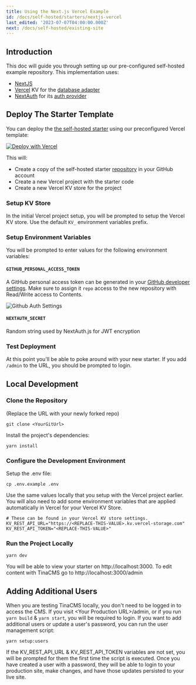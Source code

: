 ```yaml
---
title: Using the Next.js Vercel Example
id: /docs/self-hosted/starters/nextjs-vercel
last_edited: '2023-07-07T04:00:00.000Z'
next: /docs/self-hosted/existing-site
---
```


## Introduction

This doc will guide you through setting up our pre-configured self-hosted example repository. This implementation uses:

- [NextJS](https://nextjs.org/)
- [Vercel](/docs/reference/self-hosted/database-adapters/vercel-kv) KV for the [database adapter](/docs/reference/self-hosted/database-adapters/overview)
- [NextAuth](/docs/reference/self-hosted/authentication-provider/authjs) for its [auth provider](/docs/reference/self-hosted/authentication-providers/overview)

## Deploy The Starter Template

You can deploy the [the self-hosted starter](https://github.com/tinacms/tina-self-hosted-demo) using our preconfigured Vercel template:

[![Deploy with Vercel](https://vercel.com/button)](https://vercel.com/new/clone?repository-url=https%3A%2F%2Fgithub.com%2Ftinacms%2Ftina-self-hosted-demo&env=GITHUB_PERSONAL_ACCESS_TOKEN,GITHUB_BRANCH,NEXTAUTH_SECRET,KV_REST_API_JAMES_REST_API_URL,KV_REST_API_JAMES_REST_API_TOKEN,NEXTAUTH_CREDENTIALS_KEY&envDescription=See%20the%20self-hosted%20demo%20README%20for%20more%20information&envLink=https%3A%2F%2Fgithub.com%2Ftinacms%2Ftina-self-hosted-demo%2Fblob%2Fmain%2FREADME.md&project-name=tina-self-hosted-demo&repository-name=tina-self-hosted-demo&stores=%5B%7B%22type%22%3A%22kv%22%7D%5D&)

This will:

- Create a copy of the self-hosted starter [repository](https://github.com/tinacms/tina-self-hosted-demo) in your GitHub account
- Create a new Vercel project with the starter code
- Create a new Vercel KV store for the project

### Setup KV Store

In the initial Vercel project setup, you will be prompted to setup the Vercel KV store. Use the default `KV_` environment variables prefix.

### Setup Environment Variables

You will be prompted to enter values for the following environment variables:

#### `GITHUB_PERSONAL_ACCESS_TOKEN`

A GitHub personal access token can be generated in your [GitHub developer settings](https://github.com/settings/personal-access-tokens/new). Make sure to assign it `repo` access to the new repository with Read/Write access to Contents.

![Github Auth Settings](https://res.cloudinary.com/forestry-demo/image/upload/c_thumb,w_1000,g_face/v1699036547/tina-io/docs/self-hosted/personal-access-token.png)

#### `NEXTAUTH_SECRET`

Random string used by NextAuth.js for JWT encryption

### Test Deployment

At this point you'll be able to poke around with your new starter. If you add `/admin` to the URL, you should be prompted to login.

## Local Development

### Clone the Repository

(Replace the URL with your newly forked repo)

```shell
git clone <YourGitUrl>
```

Install the project's dependencies:

```shell
yarn install
```

### Configure the Development Environment

Setup the .env file:

```shell
cp .env.example .env
```

Use the same values locally that you setup with the Vercel project earlier.
You will also need to add some environment variables that are applied automatically in Vercel for your Vercel KV Store.

```env
# These can be found in your Vercel KV store settings.
KV_REST_API_URL="https://<REPLACE-THIS-VALUE>.kv.vercel-storage.com"
KV_REST_API_TOKEN="<REPLACE-THIS-VALUE>"

```

### Run the Project Locally

```shell
yarn dev
```

You will be able to view your starter on http://localhost:3000. To edit content with TinaCMS go to http://localhost:3000/admin

## Adding Additional Users

When you are testing TinaCMS locally, you don't need to be logged in to access the CMS.
If you visit \<Your Production URL\>/admin, or if you run `yarn build` & `yarn start`, you will be required to login. If you want to add additional users or update a user's password, you can run the user management script:

```shell
yarn setup:users
```

If the KV_REST_API_URL & KV_REST_API_TOKEN variables are not set, you will be prompted for them the first time the script is executed. Once you have created a user with a password, they will be able to login to your production site, make changes, and have those updates persisted to your live site.
